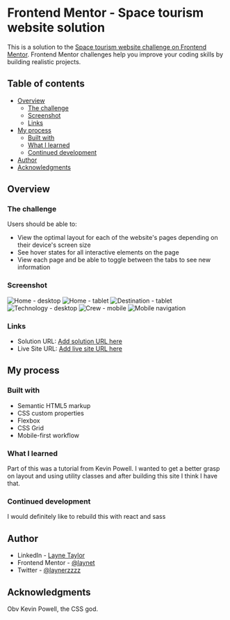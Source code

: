 # Frontend Mentor - Space tourism website solution

This is a solution to the [Space tourism website challenge on Frontend Mentor](https://www.frontendmentor.io/challenges/space-tourism-multipage-website-gRWj1URZ3). Frontend Mentor challenges help you improve your coding skills by building realistic projects. 

## Table of contents

- [Overview](#overview)
  - [The challenge](#the-challenge)
  - [Screenshot](#screenshot)
  - [Links](#links)
- [My process](#my-process)
  - [Built with](#built-with)
  - [What I learned](#what-i-learned)
  - [Continued development](#continued-development)
- [Author](#author)
- [Acknowledgments](#acknowledgments)

## Overview

### The challenge

Users should be able to:

- View the optimal layout for each of the website's pages depending on their device's screen size
- See hover states for all interactive elements on the page
- View each page and be able to toggle between the tabs to see new information

### Screenshot

![Home - desktop](./assets/ss/sshomedesktop.png)
![Home - tablet](./assets/ss/sshometablet.png)
![Destination - tablet](./assets/ss/ssmoontablet.png)
![Technology - desktop](./assets/ss/sstechdesktop.png)
![Crew - mobile](./assets/ss/sscrewmobile.png)
![Mobile navigation](./assets/ss/ssmobilenav.png)

### Links

- Solution URL: [Add solution URL here](https://your-solution-url.com)
- Live Site URL: [Add live site URL here](https://your-live-site-url.com)

## My process

### Built with

- Semantic HTML5 markup
- CSS custom properties
- Flexbox
- CSS Grid
- Mobile-first workflow


### What I learned

Part of this was a tutorial from Kevin Powell. I wanted to get a better grasp on layout and using utility classes and after building this site I think I have that. 

### Continued development

I would definitely like to rebuild this with react and sass


## Author

- LinkedIn - [Layne Taylor](https://www.linkedin.com/in/layne-taylor/)
- Frontend Mentor - [@laynet](https://www.frontendmentor.io/profile/laynet)
- Twitter - [@laynerzzzz](https://www.twitter.com/laynerzzzz)

## Acknowledgments

Obv Kevin Powell, the CSS god.
